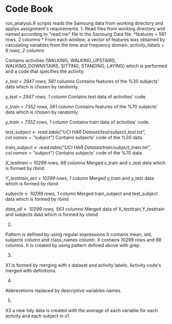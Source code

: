 # Code Book
run_analysis.R scripts reads the Samsung data from working directory and applys assignment's requirements. 
1. 
Read files from working directory and named according to "read.me" file in the Samsung Data file.
*features = 561 rows, 2 columns *
From each window, a vector of features was obtained by calculating variables from the time and frequency domain.
*activity_labels = 6 rows, 2 columns*

Contains activities (WALKING, WALKING_UPSTAIRS, WALKING_DOWNSTAIRS, SITTING, STANDING, LAYING) which is performed and a code that specifies the activity.

*x_test = 2947 rows, 561 columns*
Contains features of the %30 subjects' data which is chosen by randomly.

*y_test = 2947 rows, 1 column*
Contains test data of activities' code.

*x_train = 7352 rows, 561 column*
Contains features of the %70 subjects' data which is chosen by randomly.

*y_train = 7352 rows, 1 column*
Contains train data of activities' code.

*test_subject <- read.table("UCI HAR Dataset/test/subject_test.txt", col.names = "subject")*
Contains subjects' code of the %30 data.

*train_subject <- read.table("UCI HAR Dataset/train/subject_train.txt", col.names = "subject")*
Contains subjects' code of the %70 data.

*X_testtrain = 10299 rows, 88 columns*
Merged x_train and x_test data which is formed by rbind

*Y_testtrain_act = 10299 rows, 1 column*
Merged y_train and y_test data which is formed by rbind

*subjects <- 10299 rows, 1 column*
Merged train_subject and test_subject data which is formed by rbind

*data_all <- 10299 rows, 563 columns*
Merged data of X_testtrain,Y_testtrain and subjects data which is formed by cbind

2. 
Pattern is defined by using regular expressions.It contains mean, std, subjects column and class_names column.
X contains 10299 rows and 88 columns. It is created by using pattern defined above with grep.

3.
X1 is formed by merging with x dataset and activity labels. Activity code's merged with definitions.

4.
Abbrevetions replaced by descriptive variables names.

5.
X3 a new tidy data is created with the average of each variable for each activity and each subject in x1.
